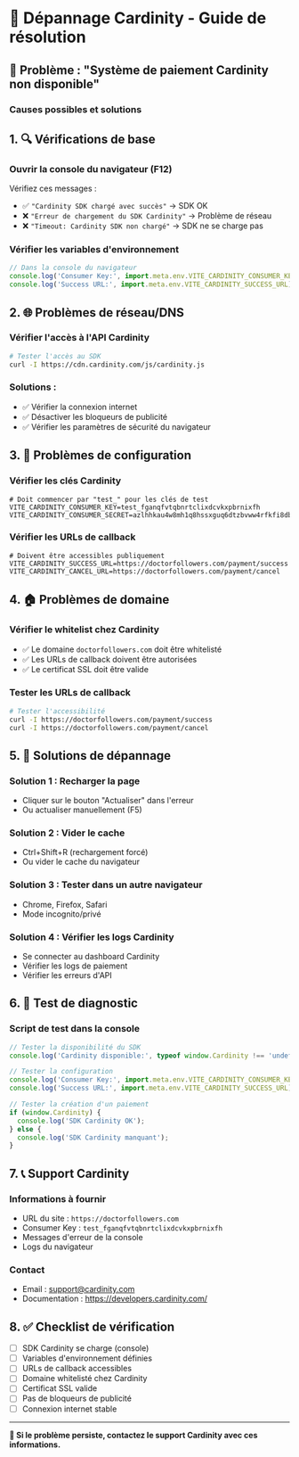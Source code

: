 # 🔧 Dépannage Cardinity - Guide de résolution

## 🚨 Problème : "Système de paiement Cardinity non disponible"

### Causes possibles et solutions

## 1. 🔍 Vérifications de base

### Ouvrir la console du navigateur (F12)
Vérifiez ces messages :
- ✅ `"Cardinity SDK chargé avec succès"` → SDK OK
- ❌ `"Erreur de chargement du SDK Cardinity"` → Problème de réseau
- ❌ `"Timeout: Cardinity SDK non chargé"` → SDK ne se charge pas

### Vérifier les variables d'environnement
```javascript
// Dans la console du navigateur
console.log('Consumer Key:', import.meta.env.VITE_CARDINITY_CONSUMER_KEY);
console.log('Success URL:', import.meta.env.VITE_CARDINITY_SUCCESS_URL);
```

## 2. 🌐 Problèmes de réseau/DNS

### Vérifier l'accès à l'API Cardinity
```bash
# Tester l'accès au SDK
curl -I https://cdn.cardinity.com/js/cardinity.js
```

### Solutions :
- ✅ Vérifier la connexion internet
- ✅ Désactiver les bloqueurs de publicité
- ✅ Vérifier les paramètres de sécurité du navigateur

## 3. 🔑 Problèmes de configuration

### Vérifier les clés Cardinity
```env
# Doit commencer par "test_" pour les clés de test
VITE_CARDINITY_CONSUMER_KEY=test_fganqfvtqbnrtclixdcvkxpbrnixfh
VITE_CARDINITY_CONSUMER_SECRET=azlhhkau4w8mh1q8hssxguq6dtzbvww4rfkfi8db4yhxm39ey1
```

### Vérifier les URLs de callback
```env
# Doivent être accessibles publiquement
VITE_CARDINITY_SUCCESS_URL=https://doctorfollowers.com/payment/success
VITE_CARDINITY_CANCEL_URL=https://doctorfollowers.com/payment/cancel
```

## 4. 🏠 Problèmes de domaine

### Vérifier le whitelist chez Cardinity
- ✅ Le domaine `doctorfollowers.com` doit être whitelisté
- ✅ Les URLs de callback doivent être autorisées
- ✅ Le certificat SSL doit être valide

### Tester les URLs de callback
```bash
# Tester l'accessibilité
curl -I https://doctorfollowers.com/payment/success
curl -I https://doctorfollowers.com/payment/cancel
```

## 5. 🔧 Solutions de dépannage

### Solution 1 : Recharger la page
- Cliquer sur le bouton "Actualiser" dans l'erreur
- Ou actualiser manuellement (F5)

### Solution 2 : Vider le cache
- Ctrl+Shift+R (rechargement forcé)
- Ou vider le cache du navigateur

### Solution 3 : Tester dans un autre navigateur
- Chrome, Firefox, Safari
- Mode incognito/privé

### Solution 4 : Vérifier les logs Cardinity
- Se connecter au dashboard Cardinity
- Vérifier les logs de paiement
- Vérifier les erreurs d'API

## 6. 🧪 Test de diagnostic

### Script de test dans la console
```javascript
// Tester la disponibilité du SDK
console.log('Cardinity disponible:', typeof window.Cardinity !== 'undefined');

// Tester la configuration
console.log('Consumer Key:', import.meta.env.VITE_CARDINITY_CONSUMER_KEY);
console.log('Success URL:', import.meta.env.VITE_CARDINITY_SUCCESS_URL);

// Tester la création d'un paiement
if (window.Cardinity) {
  console.log('SDK Cardinity OK');
} else {
  console.log('SDK Cardinity manquant');
}
```

## 7. 📞 Support Cardinity

### Informations à fournir
- URL du site : `https://doctorfollowers.com`
- Consumer Key : `test_fganqfvtqbnrtclixdcvkxpbrnixfh`
- Messages d'erreur de la console
- Logs du navigateur

### Contact
- Email : support@cardinity.com
- Documentation : https://developers.cardinity.com/

## 8. ✅ Checklist de vérification

- [ ] SDK Cardinity se charge (console)
- [ ] Variables d'environnement définies
- [ ] URLs de callback accessibles
- [ ] Domaine whitelisté chez Cardinity
- [ ] Certificat SSL valide
- [ ] Pas de bloqueurs de publicité
- [ ] Connexion internet stable

---

**🎯 Si le problème persiste, contactez le support Cardinity avec ces informations.**

